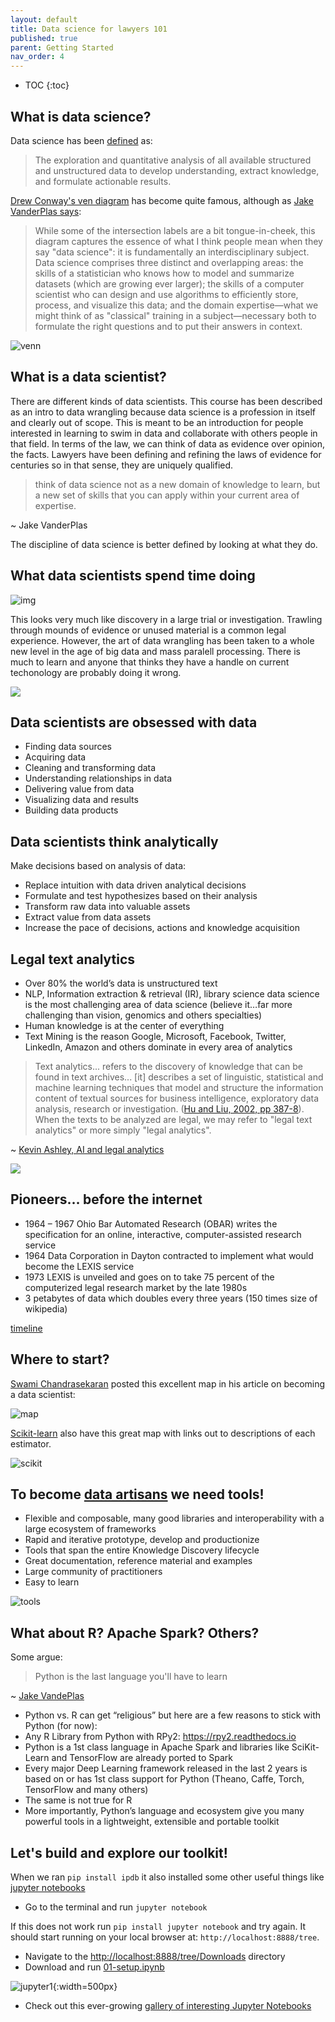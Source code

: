 ```yaml
---
layout: default
title: Data science for lawyers 101
published: true
parent: Getting Started
nav_order: 4
---
```

* TOC
{:toc}
## What is data science?

Data science has been [defined](https://www.edx.org/course/data-science-essentials) as:

> The exploration and quantitative analysis of all available structured and unstructured data to develop understanding, extract knowledge, and formulate actionable results.

[Drew Conway's ven diagram](http://drewconway.com/zia/2013/3/26/the-data-science-venn-diagram) has become quite famous, although as [Jake VanderPlas says](https://jakevdp.github.io/PythonDataScienceHandbook/00.00-preface.html): 

> While some of the intersection labels are a bit tongue-in-cheek, this diagram captures the essence of what I think people mean when they say "data science": it is fundamentally an interdisciplinary subject. Data science comprises three distinct and overlapping areas: the skills of a statistician who knows how to model and summarize datasets (which are growing ever larger); the skills of a computer scientist who can design and use algorithms to efficiently store, process, and visualize this data; and the domain expertise—what we might think of as "classical" training in a subject—necessary both to formulate the right questions and to put their answers in context.

![venn](/lh/assets/images/Data_Science_VD.png?raw=true)

## What is a data scientist?  

There are different kinds of data scientists.  This course has been described as an intro to data wrangling because data science is a profession in itself and clearly out of scope.  This is meant to be an introduction for people interested in learning to swim in data and collaborate with others people in that field.  In terms of the law, we can think of data as evidence over opinion, the facts.  Lawyers have been defining and refining the laws of evidence for centuries so in that sense, they are uniquely qualified.  

> think of data science not as a new domain of knowledge to learn, but a new set of skills that you can apply within your current area of expertise.

~ Jake VanderPlas 

The discipline of data science is better defined by looking at what they do.

## What data scientists spend time doing

![img](https://www.raconteur.net//wp-content/uploads/2016/10/What-data-scientists-spend-the-most-time-doing.jpg)

This looks very much like discovery in a large trial or investigation.  Trawling through mounds of evidence or unused material is a common legal experience.  However, the art of data wrangling has been taken to a whole new level in the age of big data and mass paralell processing.  There is much to learn and anyone that thinks they have a handle on current techonology are probably doing it wrong.

![](https://cdn-images-1.medium.com/max/2400/1*2Wym4LA075l3VpPi9XIxRQ.png)

## Data scientists are obsessed with data 

*    Finding data sources 
*    Acquiring data
*    Cleaning and transforming data
*    Understanding relationships in data
*    Delivering value from data
*    Visualizing data and results
*    Building data products

## Data scientists think analytically

Make decisions based on analysis of data:

*    Replace intuition with data driven analytical decisions
*    Formulate and test hypothesizes based on their analysis
*    Transform raw data into valuable assets
*    Extract value from data assets
*    Increase the pace of decisions, actions and knowledge acquisition

## Legal text analytics

*    Over 80% the world’s data is unstructured text
*    NLP, Information extraction & retrieval (IR), library science data science is the most challenging area of data science (believe it…far more challenging than vision, genomics and others specialties)
*    Human knowledge is at the center of everything
*    Text Mining is the reason Google, Microsoft, Facebook, Twitter, LinkedIn, Amazon and others dominate in every area of analytics

> Text analytics... refers to the discovery of knowledge that can be found in text archives... [it] describes a set of linguistic, statistical and machine learning techniques that model and structure the information content of textual sources for business intelligence, exploratory data analysis, research or investigation.  ([Hu and Liu, 2002, pp 387-8](https://www.researchgate.net/profile/Sanjay_Chakraborty/post/What_are_the_machine_learning_algorithms_used_in_biological_research/attachment/59d64f4879197b80779a8768/AS%3A497046570401792%401495516545497/download/588dfc2633c3cd86ab3faba2a44a8e4ceb63.pdf)).  When the texts to be analyzed are legal, we may refer to "legal text analytics" or more simply "legal analytics".  

~ [Kevin Ashley, AI and legal analytics](https://www.cambridge.org/core/books/artificial-intelligence-and-legal-analytics/E7D705EEF392501A1DB180645917E7E0)

![](https://i.pinimg.com/originals/73/b6/dc/73b6dc222c079fdbb98cc4c9c743ddae.jpg)

## Pioneers… before the internet

*    1964 – 1967 Ohio Bar Automated Research (OBAR) writes the specification for an online, interactive, computer-assisted research service
*    1964 Data Corporation in Dayton contracted to implement what would become the LEXIS service
*    1973 LEXIS is unveiled and goes on to take 75 percent of the computerized legal research market by the late 1980s
*    3 petabytes of data which doubles every three years (150 times size of wikipedia)

[timeline](http://www.lexisnexis.com/anniversary/30th_timeline_fulltxt.pdf)

## Where to start?

[Swami Chandrasekaran](http://nirvacana.com/thoughts/2013/07/08/becoming-a-data-scientist/) posted this excellent map in his article on becoming a data scientist:

![map](http://nirvacana.com/thoughts/wp-content/uploads/2018/01/RoadToDataScientist1.png)

[Scikit-learn](https://scikit-learn.org/stable/tutorial/machine_learning_map/) also have this great map with links out to descriptions of each estimator.

![scikit](https://scikit-learn.org/stable/_static/ml_map.png)

## To become [data artisans](https://en.wikipedia.org/wiki/Artisan) we need tools!

*    Flexible and composable, many good libraries and interoperability with a large ecosystem of frameworks
*    Rapid and iterative prototype, develop and productionize
*    Tools that span the entire Knowledge Discovery lifecycle
*    Great documentation, reference material and examples
*    Large community of practitioners
*    Easy to learn

![tools](/lh/assets/images/tool-box.png?raw=true)

## What about R? Apache Spark? Others?

Some argue:

>Python is the last language you'll have to learn

~ [Jake VandePlas](https://jakevdp.github.io/blog/2012/09/20/why-python-is-the-last/)

*    Python vs. R can get “religious” but here are a few reasons to stick with Python (for now):
*    Any R Library from Python with RPy2: https://rpy2.readthedocs.io
*    Python is a 1st class language in Apache Spark and libraries like SciKit-Learn and TensorFlow are already ported to Spark
*    Every major Deep Learning framework released in the last 2 years is based on or has 1st class support for Python (Theano, Caffe, Torch, TensorFlow and many others)
*    The same is not true for R
*    More importantly, Python’s language and ecosystem give you many powerful tools in a lightweight, extensible and portable toolkit

## Let's build and explore our toolkit!

When we ran `pip install ipdb` it also installed some other useful things like [jupyter notebooks](https://jupyter.org/index.html) 
*    Go to the terminal and run `jupyter notebook`

If this does not work run `pip install jupyter notebook` and try again.  It should start running on your local browser at: `http://localhost:8888/tree`.

*    Navigate to the [http://localhost:8888/tree/Downloads](http://localhost:8888/tree/Downloads) directory
*    Download and run [01-setup.ipynb](https://minhaskamal.github.io/DownGit/#/home?url=https://github.com/halkypi/sh/blob/gh-pages/assets/code/01-setup.ipynb)

![jupyter1](/lh/assets/images/jupyter1.png?raw=true){:width=500px}
*    Check out this ever-growing [gallery of interesting Jupyter Notebooks](https://github.com/jupyter/jupyter/wiki/A-gallery-of-interesting-Jupyter-Notebooks)

